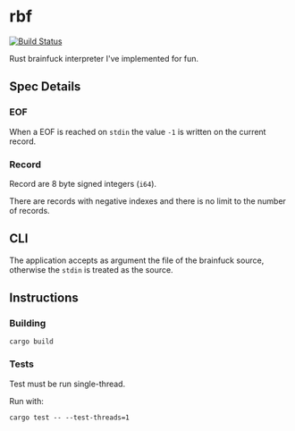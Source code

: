 # rbf

[![Build Status](https://travis-ci.org/Ross65536/rbf.svg?branch=master)](https://travis-ci.org/Ross65536/rbf)


Rust brainfuck interpreter I've implemented for fun.

## Spec Details

### EOF

When a EOF is reached on `stdin` the value `-1` is written on the current record.

### Record

Record are 8 byte signed integers (`i64`). 

There are records with negative indexes and there is no limit to the number of records.

## CLI 

The application accepts as argument the file of the brainfuck source, otherwise the `stdin` is treated as the source.

## Instructions

### Building 

    cargo build

### Tests

Test must be run single-thread.

Run with:

    cargo test -- --test-threads=1

